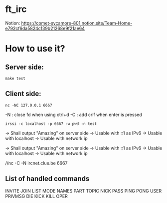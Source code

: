 # ft_irc

Notion: https://comet-sycamore-801.notion.site/Team-Home-e792cf6da5824c139b21268e9f21ae64

# How to use it?

## Server side:
```
make test
```

## Client side:
```
nc -NC 127.0.0.1 6667
```
-N : close fd when using ctrl+d
-C : add crlf when enter is pressed

```
irssi -c localhost -p 6667 -w pwd -n test
```
-> Shall output "Amazing" on server side
-> Usable with ::1 as IPv6
-> Usable with localhost
-> Usable with network ip


-> Shall output "Amazing" on server side
-> Usable with ::1 as IPv6
-> Usable with localhost
-> Usable with network ip

//nc -C -N ircnet.clue.be 6667

## List of handled commands
INVITE
JOIN
LIST
MODE
NAMES
PART
TOPIC
NICK
PASS
PING
PONG
USER
PRIVMSG
DIE
KICK
KILL
OPER
